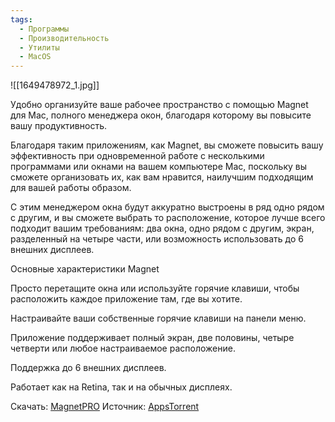 ```yaml
---
tags:
  - Программы
  - Производительность
  - Утилиты
  - MacOS
---
```


![[1649478972_1.jpg]]

Удобно организуйте ваше рабочее пространство с помощью Magnet для Mac, полного менеджера окон, благодаря которому вы повысите вашу продуктивность.

Благодаря таким приложениям, как Magnet, вы сможете повысить вашу эффективность при одновременной работе с несколькими программами или окнами на вашем компьютере Мас, поскольку вы сможете организовать их, как вам нравится, наилучшим подходящим для вашей работы образом.

С этим менеджером окна будут аккуратно выстроены в ряд одно рядом с другим, и вы сможете выбрать то расположение, которое лучше всего подходит вашим требованиям: два окна, одно рядом с другим, экран, разделенный на четыре части, или возможность использовать до 6 внешних дисплеев.

Основные характеристики Magnet

Просто перетащите окна или используйте горячие клавиши, чтобы расположить каждое приложение там, где вы хотите.

Настраивайте ваши собственные горячие клавиши на панели меню.

Приложение поддерживает полный экран, две половины, четыре четверти или любое настраиваемое расположение.

Поддержка до 6 внешних дисплеев.

Работает как на Retina, так и на обычных дисплеях.

Скачать: [MagnetPRO](https://appstorrent.ru/213-magnet.html)
Источник: [AppsTorrent](https://appstorrent.ru/)
